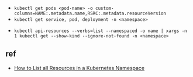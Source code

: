 
<!-- get -->
+ `kubectl get pods <pod-name> -o custom-columns=NAME:.metadata.name,RSRC:.metadata.resourceVersion`
+ `kubectl get service, pod, deployment -n <namespace>`

<!-- api-resources -->
+ `kubectl api-resources --verbs=list --namespaced -o name | xargs -n 1 kubectl get --show-kind --ignore-not-found -n <namespace>`


## ref
+ [How to List all Resources in a Kubernetes Namespace](https://www.studytonight.com/post/how-to-list-all-resources-in-a-kubernetes-namespace)